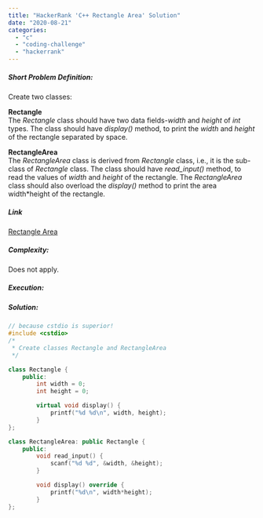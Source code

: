 ```yaml
---
title: "HackerRank 'C++ Rectangle Area' Solution"
date: "2020-08-21"
categories: 
  - "c"
  - "coding-challenge"
  - "hackerrank"
---
```


##### Short Problem Definition:

Create two classes:

**Rectangle**  
The _Rectangle_ class should have two data fields-_width_ and _height_ of _int_ types. The class should have _display()_ method, to print the _width_ and _height_ of the rectangle separated by space.

**RectangleArea**  
The _RectangleArea_ class is derived from _Rectangle_ class, i.e., it is the sub-class of _Rectangle_ class. The class should have _read\_input()_ method, to read the values of _width_ and _height_ of the rectangle. The _RectangleArea_ class should also overload the _display()_ method to print the area width\*height of the rectangle.

##### Link

[Rectangle Area](https://www.hackerrank.com/challenges/rectangle-area/problem)

##### Complexity:

Does not apply.

##### Execution:

##### Solution:

```cpp
// because cstdio is superior!
#include <cstdio>
/*
 * Create classes Rectangle and RectangleArea
 */

class Rectangle {
    public:
        int width = 0;
        int height = 0;

        virtual void display() {
            printf("%d %d\n", width, height);
        }
};

class RectangleArea: public Rectangle {
    public:
        void read_input() {
            scanf("%d %d", &width, &height);
        }

        void display() override {
            printf("%d\n", width*height);
        }
};
```
